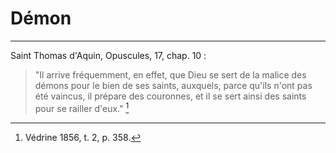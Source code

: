 # Démon

***

Saint Thomas d'Aquin, Opuscules, 17, chap. 10 :

> "Il arrive fréquemment, en effet, que Dieu se sert de la malice des démons pour le bien de ses saints, auxquels, parce qu'ils n'ont pas été vaincus, il prépare des couronnes, et il se sert ainsi des saints pour se railler d'eux." [^1]

[^1]: Védrine 1856, t. 2, p. 358.
